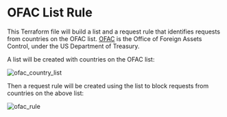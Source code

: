 # OFAC List Rule

This Terraform file will build a list and a request rule that identifies requests from countries on the OFAC list. [OFAC](https://home.treasury.gov/policy-issues/office-of-foreign-assets-control-sanctions-programs-and-information) is the Office of Foreign Assets Control, under the US Department of Treasury.

A list will be created with countries on the OFAC list:

![ofac_country_list](https://user-images.githubusercontent.com/45185884/188759538-c9aa91bf-e8f9-43f3-a8bc-459ed4b4493d.png)

Then a request rule will be created using the list to block requests from countries on the above list:

![ofac_rule](https://user-images.githubusercontent.com/45185884/185006406-5f27b776-9ea1-45dc-bd3c-d479f517fff3.png)
